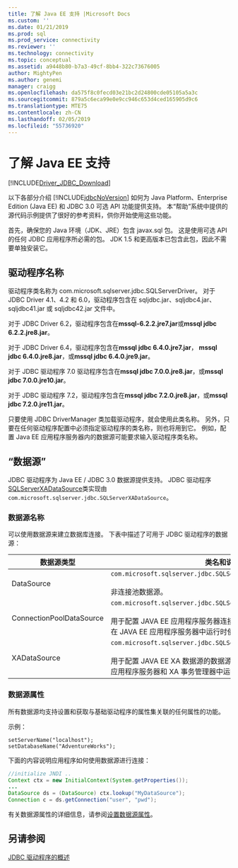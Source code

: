 ```yaml
---
title: 了解 Java EE 支持 |Microsoft Docs
ms.custom: ''
ms.date: 01/21/2019
ms.prod: sql
ms.prod_service: connectivity
ms.reviewer: ''
ms.technology: connectivity
ms.topic: conceptual
ms.assetid: a9448b80-b7a3-49cf-8bb4-322c73676005
author: MightyPen
ms.author: genemi
manager: craigg
ms.openlocfilehash: da575f8c0fecd03e21bc2d24800cde05105a5a3c
ms.sourcegitcommit: 879a5c6eca99e0e9cc946c653d4ced165905d9c6
ms.translationtype: MTE75
ms.contentlocale: zh-CN
ms.lasthandoff: 02/05/2019
ms.locfileid: "55736920"
---
```

# <a name="understanding-java-ee-support"></a>了解 Java EE 支持

[!INCLUDE[Driver_JDBC_Download](../../includes/driver_jdbc_download.md)]

以下各部分介绍 [!INCLUDE[jdbcNoVersion](../../includes/jdbcnoversion_md.md)] 如何为 Java Platform、Enterprise Edition (Java EE) 和 JDBC 3.0 可选 API 功能提供支持。 本“帮助”系统中提供的源代码示例提供了很好的参考资料，供你开始使用这些功能。  
  
首先，确保您的 Java 环境（JDK、JRE）包含 javax.sql 包。 这是使用可选 API 的任何 JDBC 应用程序所必需的包。 JDK 1.5 和更高版本已包含此包，因此不需要单独安装它。  
  
## <a name="driver-name"></a>驱动程序名称

驱动程序类名称为 com.microsoft.sqlserver.jdbc.SQLServerDriver。 对于 JDBC Driver 4.1、4.2 和 6.0，驱动程序包含在 sqljdbc.jar、sqljdbc4.jar、sqljdbc41.jar 或 sqljdbc42.jar 文件中。

对于 JDBC Driver 6.2，驱动程序包含在**mssql-6.2.2.jre7.jar**或**mssql jdbc 6.2.2.jre8.jar**。

对于 JDBC Driver 6.4，驱动程序包含在**mssql jdbc 6.4.0.jre7.jar**， **mssql jdbc 6.4.0.jre8.jar**，或**mssql jdbc 6.4.0.jre9.jar**。

对于 JDBC 驱动程序 7.0 驱动程序包含在**mssql jdbc 7.0.0.jre8.jar**，或**mssql jdbc 7.0.0.jre10.jar**。

对于 JDBC 驱动程序 7.2，驱动程序包含在**mssql jdbc 7.2.0.jre8.jar**，或**mssql jdbc 7.2.0.jre11.jar**。
  
只要使用 JDBC DriverManager 类加载驱动程序，就会使用此类名称。 另外，只要在任何驱动程序配置中必须指定驱动程序的类名称，则也将用到它。 例如，配置 Java EE 应用程序服务器内的数据源可能要求输入驱动程序类名称。  
  
## <a name="data-sources"></a>“数据源”

JDBC 驱动程序为 Java EE / JDBC 3.0 数据源提供支持。 JDBC 驱动程序[SQLServerXADataSource](../../connect/jdbc/reference/sqlserverxadatasource-class.md)类实现由`com.microsoft.sqlserver.jdbc.SQLServerXADataSource`。  
  
### <a name="datasource-names"></a>数据源名称

可以使用数据源来建立数据库连接。 下表中描述了可用于 JDBC 驱动程序的数据源：  
  
|数据源类型|类名和说明|  
|---------------|--------------------------|  
|DataSource|`com.microsoft.sqlserver.jdbc.SQLServerDataSource` <br/> <br/> 非连接池数据源。|  
|ConnectionPoolDataSource|`com.microsoft.sqlserver.jdbc.SQLServerConnectionPoolDataSource` <br/> <br/> 用于配置 JAVA EE 应用程序服务器连接池的数据源。 通常当应用程序在 JAVA EE 应用程序服务器中运行时使用。|  
|XADataSource|`com.microsoft.sqlserver.jdbc.SQLServerXADataSource` <br/> <br/> 用于配置 JAVA EE XA 数据源的数据源。 通常当应用程序在 JAVA EE 应用程序服务器和 XA 事务管理器中运行时使用。|  
  
### <a name="data-source-properties"></a>数据源属性

所有数据源均支持设置和获取与基础驱动程序的属性集关联的任何属性的功能。  
  
示例：  
  
`setServerName("localhost");`  
`setDatabaseName("AdventureWorks");`  
  
下面的内容说明应用程序如何使用数据源进行连接：  

```java
//initialize JNDI ..  
Context ctx = new InitialContext(System.getProperties());
...
DataSource ds = (DataSource) ctx.lookup("MyDataSource");
Connection c = ds.getConnection("user", "pwd");  
```

有关数据源属性的详细信息，请参阅[设置数据源属性](../../connect/jdbc/setting-the-data-source-properties.md)。  
  
## <a name="see-also"></a>另请参阅

[JDBC 驱动程序的概述](../../connect/jdbc/overview-of-the-jdbc-driver.md)  
